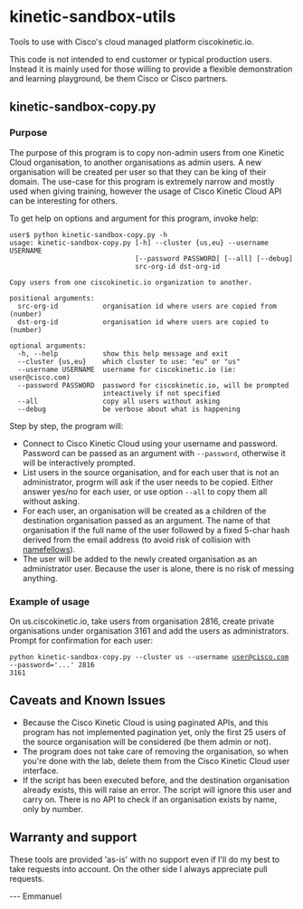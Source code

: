 # kinetic-sandbox-utils

Tools to use with Cisco's cloud managed platform ciscokinetic.io.

This code is not intended to end customer or typical production users. Instead it is mainly used for those willing to provide a flexible demonstration and learning playground, be them Cisco or Cisco partners.

## kinetic-sandbox-copy.py

### Purpose

The purpose of this program is to copy non-admin users from one Kinetic Cloud organisation, to another organisations as admin users. A new organisation will be created per user so that they can be king of their domain. The use-case for this program is extremely narrow and mostly used when giving training, however the usage of Cisco Kinetic Cloud API can be interesting for others.

To get help on options and argument for this program, invoke help:

```
user$ python kinetic-sandbox-copy.py -h
usage: kinetic-sandbox-copy.py [-h] --cluster {us,eu} --username USERNAME
                               [--password PASSWORD] [--all] [--debug]
                               src-org-id dst-org-id

Copy users from one ciscokinetic.io organization to another.

positional arguments:
  src-org-id           organisation id where users are copied from (number)
  dst-org-id           organisation id where users are copied to (number)

optional arguments:
  -h, --help           show this help message and exit
  --cluster {us,eu}    which cluster to use: "eu" or "us"
  --username USERNAME  username for ciscokinetic.io (ie: user@cisco.com)
  --password PASSWORD  password for ciscokinetic.io, will be prompted
                       inteactively if not specified
  --all                copy all users without asking
  --debug              be verbose about what is happening
  ```

Step by step, the program will:

 - Connect to Cisco Kinetic Cloud using your username and password. Password can be passed as an argument with <code>--password</code>, otherwise it will be interactively prompted.
 - List users in the source organisation, and for each user that is not an administrator, progrm will ask if the user needs to be copied. Either answer yes/no for each user, or use option <code>--all</code> to copy them all without asking.
 - For each user, an organisation will be created as a children of the destination organisation passed as an argument. The name of that organisation if the full name of the user followed by a fixed 5-char hash derived from the email address (to avoid risk of collision with [namefellows](https://en.wiktionary.org/wiki/namefellow)).
 - The user will be added to the newly created organisation as an administrator user. Because the user is alone, there is no risk of messing anything.

### Example of usage

On us.ciscokinetic.io, take users from organisation 2816, create private organisations under organisation 3161 and add the users as administrators. Prompt for confirmation for each user:

<code>python kinetic-sandbox-copy.py --cluster us --username user@cisco.com --password='...' 2816 3161</code>

## Caveats and Known Issues

- Because the Cisco Kinetic Cloud is using paginated APIs, and this program has not implemented pagination yet, only the first 25 users of the source organisation will be considered (be them admin or not).
- The program does not take care of removing the organisation, so when you're done with the lab, delete them from the Cisco Kinetic Cloud user interface.
- If the script has been executed before, and the destination organisation already exists, this will raise an error. The script will ignore this user and carry on. There is no API to check if an organisation exists by name, only by number.

## Warranty and support

These tools are provided 'as-is' with no support even if I'll do my best to take requests into account. On the other side I always appreciate pull requests.

--- Emmanuel

